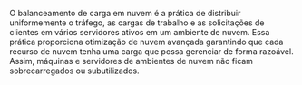 O balanceamento de carga em nuvem é a prática de distribuir uniformemente o tráfego, as cargas de trabalho e as solicitações de clientes em vários servidores ativos em um ambiente de nuvem. Essa prática proporciona otimização de nuvem avançada garantindo que cada recurso de nuvem tenha uma carga que possa gerenciar de forma razoável. Assim, máquinas e servidores de ambientes de nuvem não ficam sobrecarregados ou subutilizados.